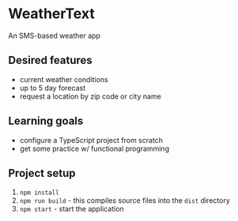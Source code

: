 # WeatherText

An SMS-based weather app

## Desired features

- current weather conditions
- up to 5 day forecast
- request a location by zip code or city name

## Learning goals

- configure a TypeScript project from scratch
- get some practice w/ functional programming

## Project setup

1. `npm install`
1. `npm run build` - this compiles source files into the `dist` directory
1. `npm start` - start the application
